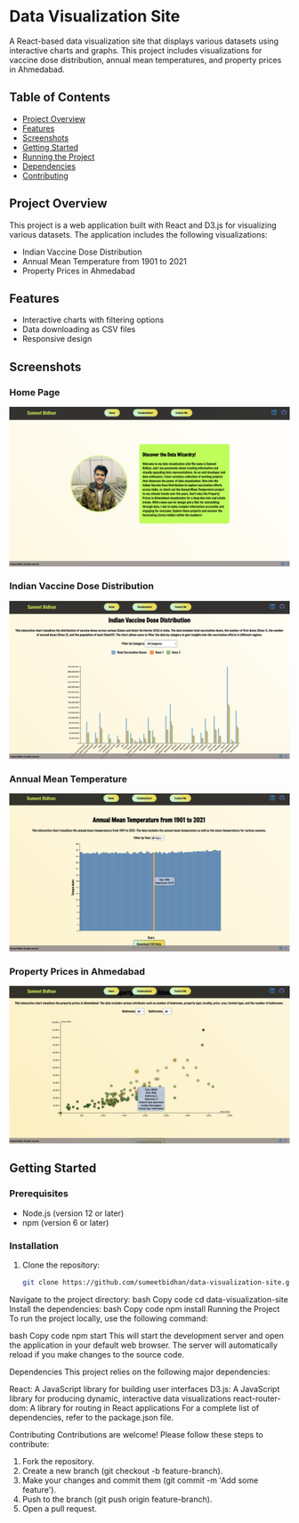 # Data Visualization Site

A React-based data visualization site that displays various datasets using interactive charts and graphs. This project includes visualizations for vaccine dose distribution, annual mean temperatures, and property prices in Ahmedabad.

## Table of Contents
- [Project Overview](#project-overview)
- [Features](#features)
- [Screenshots](#screenshots)
- [Getting Started](#getting-started)
- [Running the Project](#running-the-project)
- [Dependencies](#dependencies)
- [Contributing](#contributing)


## Project Overview

This project is a web application built with React and D3.js for visualizing various datasets. The application includes the following visualizations:
- Indian Vaccine Dose Distribution
- Annual Mean Temperature from 1901 to 2021
- Property Prices in Ahmedabad

## Features
- Interactive charts with filtering options
- Data downloading as CSV files
- Responsive design

## Screenshots

### Home Page
![Home Page](./screenshots/home-page.png)

### Indian Vaccine Dose Distribution
![Vaccine Dose Distribution](./screenshots/vaccine-dose-distribution.png)

### Annual Mean Temperature
![Annual Mean Temperature](./screenshots/annual-mean-temperature.png)

### Property Prices in Ahmedabad
![Property Prices](./screenshots/property-prices.png)

## Getting Started

### Prerequisites
- Node.js (version 12 or later)
- npm (version 6 or later)

### Installation
1. Clone the repository:
   ```bash
   git clone https://github.com/sumeetbidhan/data-visualization-site.git
Navigate to the project directory:
bash
Copy code
cd data-visualization-site
Install the dependencies:
bash
Copy code
npm install
Running the Project
To run the project locally, use the following command:

bash
Copy code
npm start
This will start the development server and open the application in your default web browser. The server will automatically reload if you make changes to the source code.

Dependencies
This project relies on the following major dependencies:

React: A JavaScript library for building user interfaces
D3.js: A JavaScript library for producing dynamic, interactive data visualizations
react-router-dom: A library for routing in React applications
For a complete list of dependencies, refer to the package.json file.

Contributing
Contributions are welcome! Please follow these steps to contribute:

1. Fork the repository.
2. Create a new branch (git checkout -b feature-branch).
3. Make your changes and commit them (git commit -m 'Add some feature').
4. Push to the branch (git push origin feature-branch).
5. Open a pull request.




